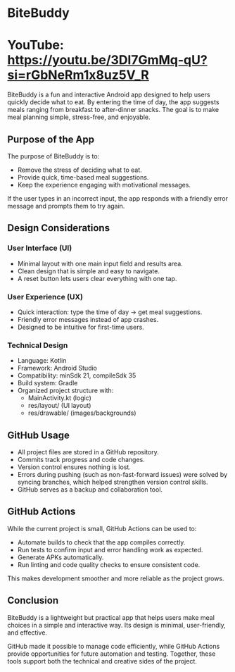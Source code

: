 # BiteBuddy
# YouTube: https://youtu.be/3Dl7GmMq-qU?si=rGbNeRm1x8uz5V_R

BiteBuddy is a fun and interactive Android app designed to help users quickly decide what to eat. By entering the time of day, the app suggests meals ranging from breakfast to after-dinner snacks. The goal is to make meal planning simple, stress-free, and enjoyable.

## Purpose of the App
The purpose of BiteBuddy is to:
- Remove the stress of deciding what to eat.
- Provide quick, time-based meal suggestions.
- Keep the experience engaging with motivational messages.

If the user types in an incorrect input, the app responds with a friendly error message and prompts them to try again.

## Design Considerations

### User Interface (UI)
- Minimal layout with one main input field and results area.
- Clean design that is simple and easy to navigate.
- A reset button lets users clear everything with one tap.

### User Experience (UX)
- Quick interaction: type the time of day → get meal suggestions.
- Friendly error messages instead of app crashes.
- Designed to be intuitive for first-time users.

### Technical Design
- Language: Kotlin
- Framework: Android Studio
- Compatibility: minSdk 21, compileSdk 35
- Build system: Gradle
- Organized project structure with:
  - MainActivity.kt (logic)
  - res/layout/ (UI layout)
  - res/drawable/ (images/backgrounds)

## GitHub Usage
- All project files are stored in a GitHub repository.
- Commits track progress and code changes.
- Version control ensures nothing is lost.
- Errors during pushing (such as non-fast-forward issues) were solved by syncing branches, which helped strengthen version control skills.
- GitHub serves as a backup and collaboration tool.

## GitHub Actions
While the current project is small, GitHub Actions can be used to:
- Automate builds to check that the app compiles correctly.
- Run tests to confirm input and error handling work as expected.
- Generate APKs automatically.
- Run linting and code quality checks to ensure consistent code.

This makes development smoother and more reliable as the project grows.

## Conclusion
BiteBuddy is a lightweight but practical app that helps users make meal choices in a simple and interactive way. Its design is minimal, user-friendly, and effective.

GitHub made it possible to manage code efficiently, while GitHub Actions provide opportunities for future automation and testing. Together, these tools support both the technical and creative sides of the project.
